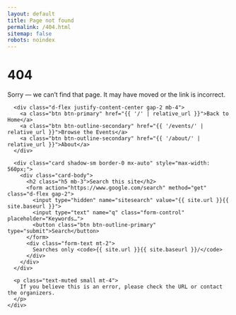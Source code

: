 ```yaml
---
layout: default
title: Page not found
permalink: /404.html
sitemap: false
robots: noindex
---
```


<div class="container py-5">
  <div class="row justify-content-center">
    <div class="col-lg-8 text-center">
      <h1 class="display-5 fw-bold mb-2">404</h1>
      <p class="lead text-muted mb-4">
        Sorry — we can’t find that page. It may have moved or the link is incorrect.
      </p>

      <div class="d-flex justify-content-center gap-2 mb-4">
        <a class="btn btn-primary" href="{{ '/' | relative_url }}">Back to Home</a>
        <a class="btn btn-outline-secondary" href="{{ '/events/' | relative_url }}">Browse the Events</a>
        <a class="btn btn-outline-secondary" href="{{ '/about/' | relative_url }}">About</a>
      </div>

      <div class="card shadow-sm border-0 mx-auto" style="max-width: 560px;">
        <div class="card-body">
          <h2 class="h5 mb-3">Search this site</h2>
          <form action="https://www.google.com/search" method="get" class="d-flex gap-2">
            <input type="hidden" name="sitesearch" value="{{ site.url }}{{ site.baseurl }}">
            <input type="text" name="q" class="form-control" placeholder="Keywords…">
            <button class="btn btn-outline-primary" type="submit">Search</button>
          </form>
          <div class="form-text mt-2">
            Searches only <code>{{ site.url }}{{ site.baseurl }}/</code>
          </div>
        </div>
      </div>

      <p class="text-muted small mt-4">
        If you believe this is an error, please check the URL or contact the organizers.
      </p>
    </div>

  </div>
</div>
